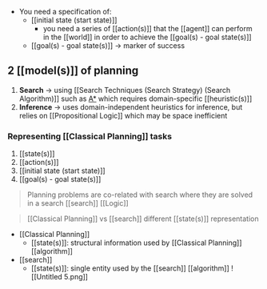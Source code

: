 - You need a specification of:
    - [[initial state (start state)]]
        - you need a series of [[action(s)]] that the [[agent]] can perform in the [[world]] in order to achieve the [[goal(s) - goal state(s)]]
    - [[goal(s) - goal state(s)]] → marker of success

## 2 [[model(s)]] of planning
1. **Search** → using [[Search Techniques (Search Strategy) (Search Algorithm)]] such as [A*](https://www.notion.so/week04-Local-Search-Stochastic-Search-74d77c6537cc4e0495da5556ded9709f?pvs=21) which requires domain-specific [[heuristic(s)]]
2. **Inference** → uses domain-independent heuristics for inference, but relies on [[Propositional Logic]] which may be space inefficient

### Representing [[Classical Planning]] tasks
1. [[state(s)]]
2. [[action(s)]]
3. [[initial state (start state)]]
4. [[goal(s) - goal state(s)]]

> Planning problems are co-related with search
> 	where they are solved in a search
> [[search]]
> [[Logic]]

>[[Classical Planning]] vs [[search]]
>	different [[state(s)]] representation

- [[Classical Planning]]
	- [[state(s)]]: structural information used by [[Classical Planning]] [[algorithm]]
- [[search]]
	- [[state(s)]]: single entity used by the [[search]] [[algorithm]]
![[Untitled 5.png]]